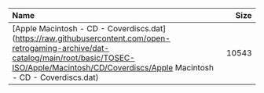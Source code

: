 |Name|Size|
|:---|---:|
|[Apple Macintosh - CD - Coverdiscs.dat](https://raw.githubusercontent.com/open-retrogaming-archive/dat-catalog/main/root/basic/TOSEC-ISO/Apple/Macintosh/CD/Coverdiscs/Apple Macintosh - CD - Coverdiscs.dat)|10543|
